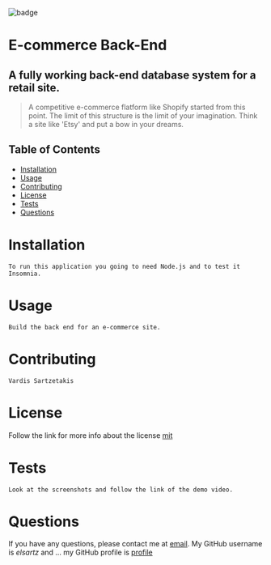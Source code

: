 ![badge](https://img.shields.io/badge/license-mit-green)
  # E-commerce Back-End
  
  ## A fully working back-end database system for a retail site.
  
  > A competitive e-commerce flatform like Shopify started from this point. The limit of this structure is the limit of your imagination. Think a site like 'Etsy' and put a bow in your dreams.

  ## Table of Contents
  - [Installation](#installation)
  - [Usage](#usage)
  - [Contributing](#contributing)
  - [License](#license)
  - [Tests](#tests)
  - [Questions](#questions)

  # Installation
    To run this application you going to need Node.js and to test it Insomnia.

  # Usage
    Build the back end for an e-commerce site.

  # Contributing
    Vardis Sartzetakis
  
  # License
  Follow the link for more info about the license [mit](https://choosealicense.com/licenses/mit)

  # Tests
    Look at the screenshots and follow the link of the demo video.

  # Questions
  If you have any questions, please contact me at [email](mailto:elsartz@gmail.com).
  My GitHub username is *elsartz* and ...
  my GitHub profile is [profile](https://github.com/elsartz)
